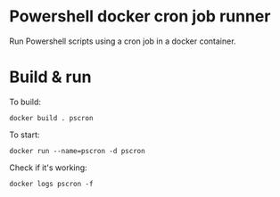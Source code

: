 # Powershell docker cron job runner

Run Powershell scripts using a cron job in a docker container.

# Build & run

To build:

    docker build . pscron

To start:

    docker run --name=pscron -d pscron

Check if it's working:

    docker logs pscron -f 


